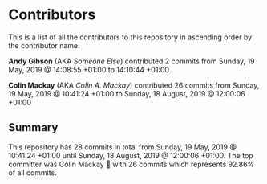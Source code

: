﻿# Contributors

This is a list of all the contributors to this repository in ascending order by the contributor name.

**Andy Gibson** (AKA *Someone Else*) contributed 2 commits from Sunday, 19 May, 2019 @ 14:08:55 +01:00 to 14:10:44 +01:00

**Colin Mackay** (AKA *Colin A. Mackay*) contributed 26 commits from Sunday, 19 May, 2019 @ 10:41:24 +01:00 to Sunday, 18 August, 2019 @ 12:00:06 +01:00

## Summary

This repository has 28 commits in total from Sunday, 19 May, 2019 @ 10:41:24 +01:00 until Sunday, 18 August, 2019 @ 12:00:06 +01:00.
The top committer was Colin Mackay :1st_place_medal: with 26 commits which represents 92.86% of all commits.
